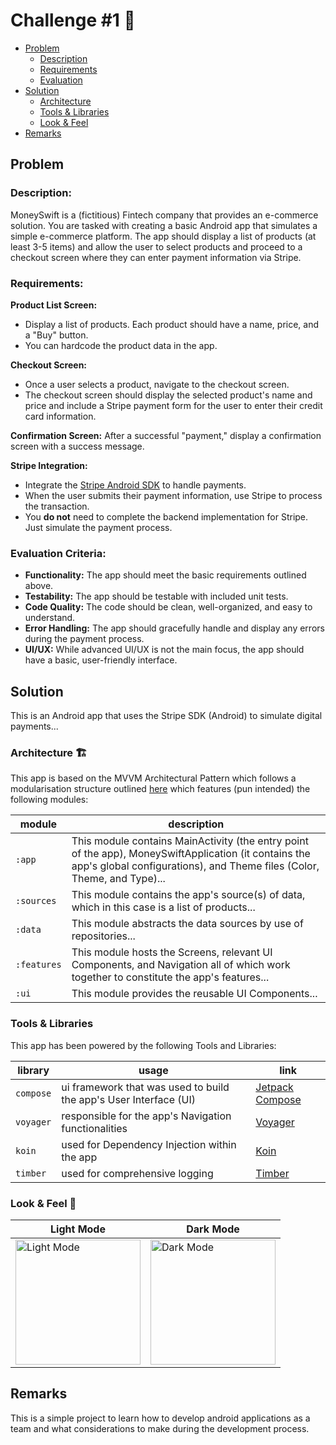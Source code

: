 # Challenge #1 🤑

- [Problem](#problem)
    - [Description](#description)
    - [Requirements](#requirements)
    - [Evaluation](#evaluation-criteria)
- [Solution](#solution)
  - [Architecture](#architecture-)
  - [Tools & Libraries](#tools--libraries)
  - [Look & Feel](#look--feel-)
- [Remarks](#remarks)

## Problem

### Description:
MoneySwift is a (fictitious) Fintech company that provides an e-commerce solution. You are tasked with creating a basic Android app that simulates a simple e-commerce platform. The app should display a list of products (at least 3-5 items) and allow the user to select products and proceed to a checkout screen where they can enter payment information via Stripe.

### Requirements:
**Product List Screen:**
- Display a list of products. Each product should have a name, price, and a "Buy" button.
- You can hardcode the product data in the app.

**Checkout Screen:**
- Once a user selects a product, navigate to the checkout screen.
- The checkout screen should display the selected product's name and price and include a Stripe payment form for the user to enter their credit card information.

**Confirmation Screen:**
After a successful "payment," display a confirmation screen with a success message.

**Stripe Integration:**
- Integrate the [Stripe Android SDK](https://stripe.com/docs/mobile/android) to handle payments.
- When the user submits their payment information, use Stripe to process the transaction.
- You **do not** need to complete the backend implementation for Stripe. Just simulate the payment process.

### Evaluation Criteria:
- **Functionality:** The app should meet the basic requirements outlined above.
- **Testability:** The app should be testable with included unit tests.
- **Code Quality:** The code should be clean, well-organized, and easy to understand.
- **Error Handling:** The app should gracefully handle and display any errors during the payment process.
- **UI/UX:** While advanced UI/UX is not the main focus, the app should have a basic, user-friendly interface.

## Solution
This is an Android app that uses the Stripe SDK (Android) to simulate digital payments...

### Architecture 🏗️

This app is based on the MVVM Architectural Pattern which follows a modularisation structure outlined [here](/docs/Modularisation.md) which features (pun intended) the following modules:

| module      | description                                                                                                                                                                      |
|-------------|----------------------------------------------------------------------------------------------------------------------------------------------------------------------------------|
| `:app`      | This module contains MainActivity (the entry point of the app), MoneySwiftApplication (it contains the app's global configurations), and Theme files (Color, Theme, and Type)... |
| `:sources`  | This module contains the app's source(s) of data, which in this case is a list of products...                                                                                    |
| `:data`     | This module abstracts the data sources by use of repositories...                                                                                                                 |
| `:features` | This module hosts the Screens, relevant UI Components, and Navigation all of which work together to constitute the app's features...                                             |
| `:ui`       | This module provides the reusable UI Components...                                                                                                                               |

### Tools & Libraries
This app has been powered by the following Tools and Libraries:

| library   | usage                                                             | link                                                                |
|-----------|-------------------------------------------------------------------|---------------------------------------------------------------------|
| `compose` | ui framework that was used to build the app's User Interface (UI) | [Jetpack Compose](https://developer.android.com/develop/ui/compose) |
| `voyager` | responsible for the app's Navigation functionalities              | [Voyager](https://voyager.adriel.cafe/)                             |
| `koin`    | used for Dependency Injection within the app                      | [Koin](https://insert-koin.io/)                                     |
| `timber`  | used for comprehensive logging                                    | [Timber](https://github.com/JakeWharton/timber)                     |

### Look & Feel 📱
| Light Mode                                                                                                                         | Dark Mode                                                                                                                         |
|------------------------------------------------------------------------------------------------------------------------------------|-----------------------------------------------------------------------------------------------------------------------------------|
| <img width="200" alt="Light Mode" src="https://github.com/porojo/Challenge1/assets/55001497/8a3b3155-d997-4a7e-a184-ccee53b57b87"> | <img width="200" alt="Dark Mode" src="https://github.com/porojo/Challenge1/assets/55001497/0b8d25eb-2632-4e15-a28c-b57bbedc862f"> |

## Remarks
This is a simple project to learn how to develop android applications as a team and what considerations to make during the development process.
